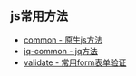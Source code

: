 ## js常用方法

- [common - 原生js方法](./common.js)
- [jq-common - jq方法](./jq-common.js)
- [validate - 常用form表单验证](./validate.js)
